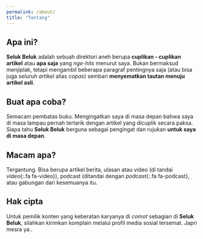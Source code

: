 ```yaml
---
permalink: /about/
title: "Tentang"
---
```

## Apa ini?

**Seluk Beluk** adalah sebuah direktori aneh berupa **cuplikan - cuplikan artikel** atau **apa saja** yang _nge-hits_ menurut saya. Bukan bermaksud menjiplak, tetapi mengambil beberapa paragraf pentingnya saja (atau bisa juga _seluruh artikel_ alias _copas_) sembari **menyematkan tautan menuju artikel asli**.

## Buat apa coba?

Semacam pembatas buku. Mengingatkan saya di masa depan bahwa saya di masa lampau pernah tertarik dengan artikel yang dicuplik secara paksa. Siapa tahu **Seluk Beluk** berguna sebagai pengingat dan rujukan **untuk saya di masa depan**.

## Macam apa?

Tergantung. Bisa berupa artikel berita, ulasan atau video (di tandai _video_{:.fa fa-video}), podcast (ditandai dengan _podcast_{:.fa fa-podcast}, atau gabungan dari kesemuanya itu.

## Hak cipta

Untuk pemilik konten yang keberatan karyanya di _comot_ sebagian di **Seluk Beluk**, silahkan kirimkan komplain melalui profil media sosial tersemat. Japri mesra ya..

